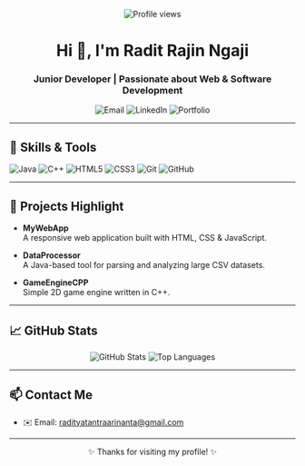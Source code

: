 
<p align="center">
  <img src="https://komarev.com/ghpvc/?username=Raditya-Arinanta&color=blue" alt="Profile views"/>
</p>


<h1 align="center">Hi 👋, I'm Radit Rajin Ngaji</h1>
<h3 align="center">Junior Developer | Passionate about Web & Software Development</h3>


<p align="center">
  <img src="https://img.shields.io/badge/Email-D14836?style=for-the-badge&logo=gmail&logoColor=white" alt="Email"/>
  <img src="https://img.shields.io/badge/LinkedIn-0A66C2?style=for-the-badge&logo=linkedin&logoColor=white" alt="LinkedIn"/>
  <img src="https://img.shields.io/badge/Portfolio-FF69B4?style=for-the-badge&logo=readme&logoColor=white" alt="Portfolio"/>
</p>

---

## 🧰 Skills & Tools
<p align="left">
  <img alt="Java"       src="https://img.shields.io/badge/Java-ED8B00?style=for-the-badge&logo=java&logoColor=white" />
  <img alt="C++"        src="https://img.shields.io/badge/C%2B%2B-00599C?style=for-the-badge&logo=c%2B%2B&logoColor=white" />
  <img alt="HTML5"      src="https://img.shields.io/badge/HTML5-E34F26?style=for-the-badge&logo=html5&logoColor=white" />
  <img alt="CSS3"       src="https://img.shields.io/badge/CSS3-1572B6?style=for-the-badge&logo=css3&logoColor=white" />
  <img alt="Git"        src="https://img.shields.io/badge/Git-F05032?style=for-the-badge&logo=git&logoColor=white" />
  <img alt="GitHub"     src="https://img.shields.io/badge/GitHub-181717?style=for-the-badge&logo=github&logoColor=white" />
</p>

---

## 🚀 Projects Highlight
- **MyWebApp**  
  A responsive web application built with HTML, CSS & JavaScript.

- **DataProcessor**  
  A Java-based tool for parsing and analyzing large CSV datasets.

- **GameEngineCPP**  
  Simple 2D game engine written in C++.

---

## 📈 GitHub Stats
<p align="center">
  <img src="https://github-readme-stats.vercel.app/api?username=Raditya-Arinanta&show_icons=true&theme=dark" alt="GitHub Stats" />
  <img src="https://github-readme-stats.vercel.app/api/top-langs/?username=Raditya-Arinanta&layout=compact&theme=dark" alt="Top Languages" />
</p>

---

## 📫 Contact Me
- ✉️ Email: radityatantraarinanta@gmail.com  


---

<p align="center">✨ Thanks for visiting my profile! ✨</p>
